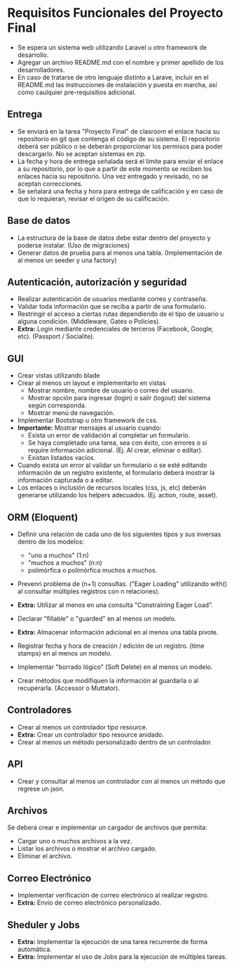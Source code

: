 # Requisitos Funcionales del Proyecto Final

* Se espera un sistema web utilizando Laravel u otro framework de desarrollo.
* Agregar un archivo README.md con el nombre y primer apellido de los desarrolladores.
* En caso de tratarse de otro lenguaje distinto a Larave, incluir en el README.md las instrucciones de instalación y puesta en marcha, así como caulquier pre-requisitios adicional.

## Entrega

* Se enviará en la tarea "Proyecto Final" de clasroom el enlace hacia su repositorio en git que contenga el código de su sistema. El repositorio deberá ser público o se deberán proporcionar los permisos para poder descargarlo. No se aceptan sistemas en zip.
* La fecha y hora de entrega señalada será el límite para enviar el enlace a su repositorio, por lo que a partir de este momento se reciben los enlaces hacia su repositorio. Una vez entregado y revisado, no se aceptan correcciones.
* Se señalará una fecha y hora para entrega de calificación y en caso de que lo requieran, revisar el origen de su calificación.

## Base de datos

* La estructura de la base de datos debe estar dentro del proyecto y poderse instalar. (Uso de migraciones)
* Generar datos de prueba para al menos una tabla. (Implementación de al menos un seeder y una factory)

## Autenticación, autorización y seguridad

* Realizar autenticación de usuarios mediante correo y contraseña.
* Validar toda información que se reciba a partir de una formulario.
* Restringir el acceso a ciertas rutas dependiendo de el tipo de usuario u alguna condición. (Middleware, Gates o Policies).
* **Extra:** Login mediante credenciales de terceros (Facebook, Google, etc). (Passport / Socialite).

## GUI

* Crear vistas utilizando blade
* Crear al menos un layout e implementarlo en vistas
	* Mostrar nombre, nombre de usuario o correo del usuario.
	* Mostrar opción para ingresar (login) o salir (logout) del sistema según corresponda.
	* Mostrar menú de navegación.
* Implementar Bootstrap u otro framework de css.
* **Importante:** Mostrar mensajes al usuario cuando:
	* Exista un error de validación al completar un formulario.
	* Se haya completado una tarea, sea con éxito, con errores o si require información adicional. (Ej. Al crear, eliminar o editar).
	* Existan listados vacíos.
* Cuando exista un error al validar un formulario o se esté editando información de un registro existente, el formulario deberá mostrar la información capturada o a editar.
* Los enlaces o inclusión de recursos locales (css, js, etc) deberán generarse utilizando los helpers adecuados. (Ej. action, route, asset).

## ORM (Eloquent)

* Definir una relación de cada uno de los siguientes tipos y sus inversas dentro de los modelos:
	* "uno a muchos" (1:n)
	* "muchos a muchos" (n:n)
	* polimórfica o polimórfica muchos a muchos.
* Prevenri problema de (n+1) consultas. ("Eager Loading" utilizando with() al consultar múltiples registros con n relaciones).

* **Extra:** Utilizar al menos en una consulta "Constraining Eager Load".
* Declarar "fillable" o "guarded" en al menos un modelo.
* **Extra:** Almacenar información adicional en al menos una tabla pivote.
* Registrar fecha y hora de creación / edición de un registro. (time stamps) en al menos un modelo.
* Implementar "borrado lógico" (Soft Delete) en al menos un modelo.
* Crear métodos que modifiquen la información al guardarla o al recuperarla. (Accessor o Muttator).

## Controladores

* Crear al menos un controlador tipo resource.
* **Extra:** Crear un controlador tipo resource anidado.
* Crear al menos un método personalizado dentro de un controlador.

## API

* Crear y consultar al menos un controlador con al menos un método que regrese un json.

## Archivos

Se deberá crear e implementar un cargador de archivos que permita:

* Cargar uno o muchos archivos a la vez.
* Listar los archivos o mostrar el archivo cargado.
* Eliminar el archivo.

## Correo Electrónico

* Implementar verificación de correo electrónico al realizar registro.
* **Extra:** Envío de correo electrónico personalizado.

## Sheduler y Jobs

* **Extra:** Implementar la ejecución de una tarea recurrente de forma automática.
* **Extra:** Implementar el uso de Jobs para la ejecución de múltiples tareas.
